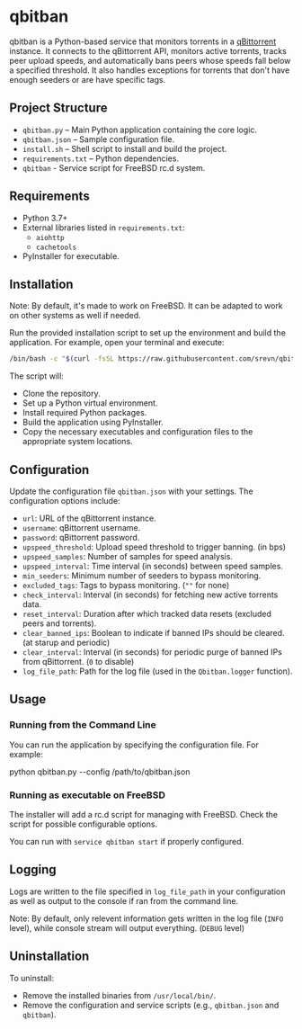# qbitban

qbitban is a Python-based service that monitors torrents in a [qBittorrent](https://github.com/qbittorrent/qBittorrent) instance. It connects to the qBittorrent API, monitors active torrents, tracks peer upload speeds, and automatically bans peers whose speeds fall below a specified threshold. It also handles exceptions for torrents that don't have enough seeders or are have specific tags.

## Project Structure

- `qbitban.py` – Main Python application containing the core logic.
- `qbitban.json` – Sample configuration file.
- `install.sh` – Shell script to install and build the project.
- `requirements.txt` – Python dependencies.
- `qbitban` - Service script for FreeBSD rc.d system.

## Requirements

- Python 3.7+
- External libraries listed in `requirements.txt`:
  - `aiohttp`
  - `cachetools`
- PyInstaller for executable.

## Installation

Note: By default, it's made to work on FreeBSD. It can be adapted to work on other systems as well if needed.

Run the provided installation script to set up the environment and build the application. For example, open your terminal and execute:

```sh
/bin/bash -c "$(curl -fsSL https://raw.githubusercontent.com/srevn/qbitban/refs/heads/main/install.sh)"
```

The script will:
- Clone the repository.
- Set up a Python virtual environment.
- Install required Python packages.
- Build the application using PyInstaller.
- Copy the necessary executables and configuration files to the appropriate system locations.

## Configuration

Update the configuration file `qbitban.json` with your settings. The configuration options include:

- `url`: URL of the qBittorrent instance.
- `username`: qBittorrent username.
- `password`: qBittorrent password.
- `upspeed_threshold`: Upload speed threshold to trigger banning. (in bps)
- `upspeed_samples`: Number of samples for speed analysis.
- `upspeed_interval`: Time interval (in seconds) between speed samples.
- `min_seeders`: Minimum number of seeders to bypass monitoring.
- `excluded_tags`: Tags to bypass monitoring. (`""` for none)
- `check_interval`: Interval (in seconds) for fetching new active torrents data.
- `reset_interval`: Duration after which tracked data resets (excluded peers and torrents).
- `clear_banned_ips`: Boolean to indicate if banned IPs should be cleared. (at starup and periodic)
- `clear_interval`: Interval (in seconds) for periodic purge of banned IPs from qBittorrent. (`0` to disable)
- `log_file_path`: Path for the log file (used in the `Qbitban.logger` function).

## Usage

### Running from the Command Line

You can run the application by specifying the configuration file. For example:

python qbitban.py --config /path/to/qbitban.json

### Running as executable on FreeBSD

The installer will add a rc.d script for managing with FreeBSD. Check the script for possible configurable options.

You can run with `service qbitban start` if properly configured.

## Logging

Logs are written to the file specified in `log_file_path` in your configuration as well as output to the console if ran from the command line.

Note: By default, only relevent information gets written in the log file (`INFO` level), while console stream will output everything. (`DEBUG` level)

## Uninstallation

To uninstall:
- Remove the installed binaries from `/usr/local/bin/`.
- Remove the configuration and service scripts (e.g., `qbitban.json` and `qbitban`).
